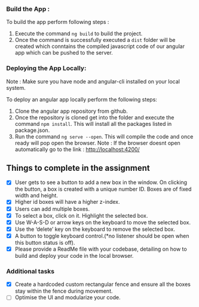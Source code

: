 


### Build the App : 
To build the app perform following steps : 
1. Execute the command  `ng build` to build the project.
1. Once the command is successfully executed a `dist` folder will be created which conntains the compiled javascript code of our angular app which can be pushed to the server.

### Deploying the App Locally: 
Note : Make sure you have node and angular-cli installed on your local system.

To deploy an angular app locally perform the following steps:
1. Clone the angular app repository from github.
1. Once the repository is cloned get into the folder and execute the command `npm install`. This will install all the packages listed in package.json.
1. Run the command `ng serve --open`. This will compile the code and once ready will pop open the browser.
Note : If the browser doesnt open automatically go to the link : <http://localhost:4200/>




## Things to complete in the assignment
- [x] User gets to see a button to add a new box in the window. On clicking the button, a box is created with a unique number ID. Boxes are of fixed width and height.
- [x] Higher id boxes will have a higher z-index.
- [x] Users can add multiple boxes.
- [x] To select a box, click on it. Highlight the selected box.
- [x] Use W-A-S-D or arrow keys on the keyboard to move the selected box.
- [x] Use the ‘delete’ key on the keyboard to remove the selected box.
- [x] A button to toggle keyboard control.(*no listener should be open when this button status
is off).
- [x] Please provide a ReadMe file with your codebase, detailing on how to build and deploy
your code in the local browser.
### Additional tasks
- [x] Create a hardcoded custom rectangular fence and ensure all the boxes stay within the
fence during movement.
- [ ]  Optimise the UI and modularize your code.